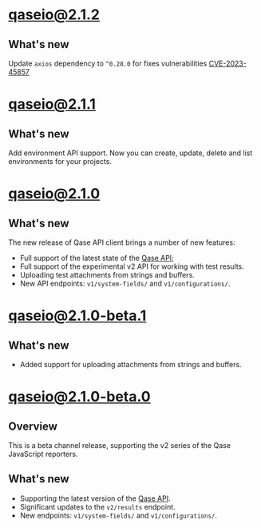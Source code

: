 # qaseio@2.1.2

## What's new

Update `axios` dependency to `^0.28.0` for fixes vulnerabilities [CVE-2023-45857](https://github.com/advisories/GHSA-wf5p-g6vw-rhxx)

# qaseio@2.1.1

## What's new

Add environment API support. Now you can create, update, delete and list environments for your projects.

# qaseio@2.1.0

## What's new

The new release of Qase API client brings a number of new features:

* Full support of the latest state of the [Qase API](https://developers.qase.io/reference);
* Full support of the experimental v2 API for working with test results.
* Uploading test attachments from strings and buffers.
* New API endpoints: `v1/system-fields/` and `v1/configurations/`.

# qaseio@2.1.0-beta.1

## What's new

* Added support for uploading attachments from strings and buffers. 

# qaseio@2.1.0-beta.0

## Overview

This is a beta channel release, supporting the v2 series of the Qase JavaScript reporters.

## What's new

* Supporting the latest version of the [Qase API](https://developers.qase.io/reference).
* Significant updates to the `v2/results` endpoint.
* New endpoints: `v1/system-fields/` and `v1/configurations/`.
